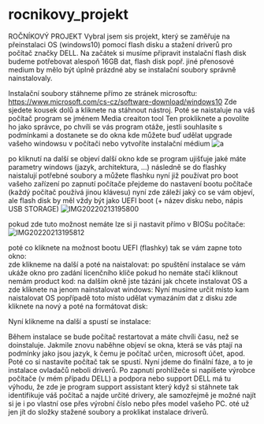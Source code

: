 # rocnikovy_projekt
ROČNÍKOVÝ PROJEKT 
Vybral jsem sis projekt, který se zaměřuje na přeinstalaci OS (windows10) pomocí flash disku a stažení driverů pro počítač značky DELL.
Na začátek si musíme připravit instalační flash disk budeme potřebovat alespoň 16GB dat, flash disk popř. jiné přenosové medium by mělo být úplně prázdné aby se instalační soubory správně nainstalovaly.

Instalační soubory stáhneme přímo ze stránek microsoftu: https://www.microsoft.com/cs-cz/software-download/windows10
Zde sjedete kousek dolů a kliknete na stáhnout nástroj. Poté se naistaluje na váš počítač program se jménem Media creaiton tool
Ten prokliknete a povolíte ho jako správce, po chvíli se vás program otáže, jestli souhlasíte s podmínkami a dostanete se do okna kde můžete buď udělat upgrade vašeho windowsu v počítači nebo vytvoříte instalační médium
 ![a](https://user-images.githubusercontent.com/106344975/170732859-e2a7c34d-f6c1-4266-bc95-2ea731e06a6d.png)


po kliknutí na další se objeví další okno kde se program ujišťuje jaké máte parametry windows (jazyk, architektura, …)
následně se do flashky naistalují potřebné soubory a můžete flashku nyní již používat pro boot vašeho zařízení
po zapnutí počítače přejdeme do nastavení bootu počítače (každý počítač používá jinou klávesu) 
nyní zde záleží jaký co se vám objeví, ale flash disk by měl vždy být jako UEFI boot (+ název disku nebo, nápis USB STORAGE) 
![IMG20220213195800](https://user-images.githubusercontent.com/106344975/170733021-0482d291-3c80-4d4d-b688-a960d6072ef6.jpg)

pokud zde tuto možnost nemáte lze si ji nastavit přímo v BIOSu počítače:![IMG20220213195812](https://user-images.githubusercontent.com/106344975/170733083-0a8a38d5-d34d-4e4f-b4ee-c5501f46350d.jpg)


poté co kliknete na možnost bootu UEFI (flashky) tak se vám zapne toto okno:  
zde klikneme na další a poté na naistalovat: 
po spuštění instalace se vám ukáže okno pro zadání licenčního klíče pokud ho nemáte stačí kliknout nemám product kod: 
na dalším okně jste tázáni jak chcete instalovat OS a zde kliknete na jenom nainstalovat windows: 
Nyní musíme určit místo kam naistalovat OS popřípadě toto místo udělat vymazáním dat z disku zde kliknete na nový a poté na formátovat disk:    

Nyní klikneme na další a spustí se instalace:
 
Během instalace se bude počítač restartovat a máte chvíli času, než se doinstaluje.
Jakmile znovu naběhne objeví se okna, která se vás ptají na podmínky jako jsou jazyk, k čemu je počítač určen, microsoft účet, apod. 
Poté co si nastavíte počítač tak se spustí.
Nyní jdeme do finální fáze, a to je instalace ovladačů neboli driverů.
Po zapnutí prohlížeče si napíšete výrobce počítače (v mém případu DELL) a podpora nebo support
DELL má tu výhodu, že zde je program support assistant který když si stáhnete tak identifikuje váš počítač a najde určité drivery, ale samozřejmě je možné najít si je i po vlastní ose přes výrobní číslo nebo přes model vašeho PC. oté už jen jít do složky stažené soubory a proklikat instalace driverů.

